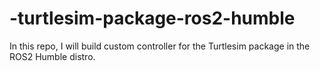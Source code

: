 # -turtlesim-package-ros2-humble
In this repo, I will build custom controller for the Turtlesim package in the ROS2 Humble distro.
